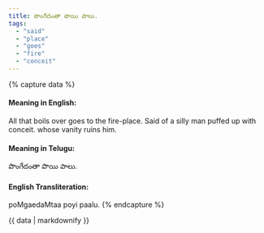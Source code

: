 ```yaml
---
title: పొంగేదంతా పొయి పాలు.
tags:
  - "said"
  - "place"
  - "goes"
  - "fire"
  - "conceit"
---
```


{% capture data %}
#### Meaning in English:
All that boils over goes to the fire-place.
Said of a silly man puffed up with conceit. whose vanity ruins him.

#### Meaning in Telugu:
పొంగేదంతా పొయి పాలు.

#### English Transliteration:
poMgaedaMtaa poyi paalu.
{% endcapture %}

{{ data | markdownify }}

